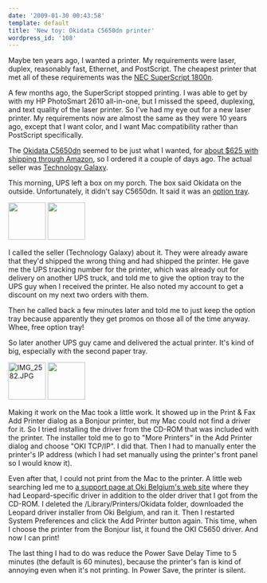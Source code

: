 ```yaml
---
date: '2009-01-30 00:43:58'
template: default
title: 'New toy: Okidata C5650dn printer'
wordpress_id: '108'
---
```


Maybe ten years ago, I wanted a printer.  My requirements were laser, duplex, reasonably fast, Ethernet, and PostScript.  The cheapest printer that met all of these requirements was the <a href="http://printers.necsam.com/main.cfm?thePage=http://printers.necam.com/public/printers/splash_page/1800.htm&amp;SP=365">NEC SuperScript 1800n</a>.

A few months ago, the SuperScript stopped printing.  I was able to get by with my HP PhotoSmart 2610 all-in-one, but I missed the speed, duplexing, and text quality of the laser printer.  So I've had my eye out for a new laser printer.  My requirements now are almost the same as they were 10 years ago, except that I want color, and I want Mac compatibility rather than PostScript specifically.

The <a href="http://www.okidata.com/mkt/html/nf/c5650home.html">Okidata C5650dn</a> seemed to be just what I wanted, for <a href="http://www.amazon.com/gp/product/B001A34IBS">about $625 with shipping through Amazon</a>, so I ordered it a couple of days ago.  The actual seller was <a href="http://tekgalaxy.com/">Technology Galaxy</a>.

This morning, UPS left a box on my porch.  The box said Okidata on the outside.  Unfortunately, it didn't say C5650dn.  It said it was an <a href="http://esales.okidata.com/IWCatProductPage.process?Merchant_Id=1&amp;Section_Id=79&amp;pcount=1&amp;Product_Id=1102994">option tray</a>.

<a href="http://www.flickr.com/photos/mayoff/3237056065/in/set-72157613135228256/"><img class="alignnone" title="Box" src="http://farm4.static.flickr.com/3259/3237056065_1c75c1a582_s.jpg" alt="" width="75" height="75" /></a> <a href="http://www.flickr.com/photos/mayoff/3237897218/in/set-72157613135228256/"><img class="alignnone" title="Label" src="http://farm4.static.flickr.com/3105/3237897218_358116ece1_s.jpg" alt="" width="75" height="75" /></a>

  I called the seller (Technology Galaxy) about it.  They were already aware that they'd shipped the wrong thing and had shipped the printer.  He gave me the UPS tracking number for the printer, which was already out for delivery on another UPS truck, and told me to give the option tray to the UPS guy when I received the printer.  He also noted my account to get a discount on my next two orders with them.

Then he called back a few minutes later and told me to just keep the option tray because apparently they get promos on those all of the time anyway.  Whee, free option tray!

So later another UPS guy came and delivered the actual printer.  It's kind of big, especially with the second paper tray.

<a href="http://www.flickr.com/photos/mayoff/3237058317/in/set-72157613135228256/"><img class="pc_img" src="http://farm4.static.flickr.com/3398/3237058317_57551617e4_s.jpg" alt="IMG_2582.JPG" width="75" height="75" /></a> <a href="http://www.flickr.com/photos/mayoff/3237902410/in/set-72157613135228256/"><img src="http://farm4.static.flickr.com/3404/3237902410_5f265b40ea_s.jpg" alt="" width="75" height="75" /></a>

Making it work on the Mac took a little work.  It showed up in the Print &amp; Fax Add Printer dialog as a Bonjour printer, but my Mac could not find a driver for it.  So I tried installing the driver from the CD-ROM that was included with the printer.  The installer told me to go to "More Printers" in the Add Printer dialog and choose "OKI TCP/IP".  I did that.  Then I had to manually enter the printer's IP address (which I had set manually using the printer's front panel so I would know it).

Even after that, I could not print from the Mac to the printer.  A little web searching led me to <a href="http://belgium.oki.com/fcgi-bin/public.fcgi?pid=118&amp;prodlink=1&amp;cid=134&amp;pdflag=2&amp;prid=652&amp;prodname=C5650">a support page at Oki Belgium's web site</a> where they had Leopard-specific driver in addition to the older driver that I got from the CD-ROM.  I deleted the /Library/Printers/Okidata folder, downloaded the Leopard driver installer from Oki Belgium, and ran it.  Then I restarted System Preferences and click the Add Printer button again.  This time, when I choose the printer from the Bonjour list, it found the OKI C5650 driver.  And now I can print!

The last thing I had to do was reduce the Power Save Delay Time to 5 minutes (the default is 60 minutes), because the printer's fan is kind of annoying even when it's not printing.  In Power Save, the printer is silent.
